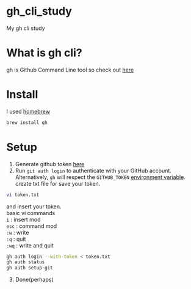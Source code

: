 # gh_cli_study

My gh cli study

# What is gh cli?
gh is Github Command Line tool so check out [here](https://cli.github.com/)

# Install
I used [homebrew](https://brew.sh/)

```bash
brew install gh
```

# Setup

1. Generate github token [here](https://github.com/settings/tokens)
2. Run `git auth login` to authenticate with your GitHub account. Alternatively, `gh` will respect the `GITHUB_TOKEN` [environment variable](https://cli.github.com/manual/gh_help_environment).
create txt file for save your token.

```bash
vi token.txt
```

and insert your token.\
basic vi commands\
`i` : insert mod\
`esc` : command mod\
`:w` : write\
`:q` : quit\
`:wq` : write and quit

```bash
gh auth login --with-token < token.txt
gh auth status
gh auth setup-git
```
3. Done(perhaps)

